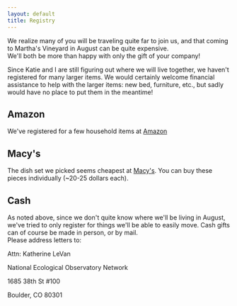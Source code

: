 ```yaml
---
layout: default
title: Registry
---
```


<div class="alert alert-success">
We realize many of you will be traveling quite far to join us, and
that coming to Martha's Vineyard in August can be quite expensive.
<br/>
We'll both be more than happy with only the gift of your company!
</div>

Since Katie and I are still figuring out where we will live together, we haven't
registered for many larger items. We would certainly welcome financial
assistance to help with the larger items: new bed, furniture, etc., but sadly
would have no place to put them in the meantime!



Amazon
------
We've registered for a few household items at
[Amazon](http://www.amazon.com/registry/wedding/3MTWKTR9NK6CL)

Macy's
------
The dish set we picked seems cheapest at
[Macy's](http://www1.macys.com/registry/wedding/guest/?registryId=6366319). You
can buy these pieces individually (~20-25 dollars each).

Cash
----
As noted above, since we don't quite know where we'll be living in August, we've
tried to only register for things we'll be able to easily move. Cash gifts can of course be made in person, or by mail.<br/>
Please address letters to:

<div class="container address">
<p>Attn: Katherine LeVan</p>
<p>National Ecological Observatory Network</p>
<p>1685 38th St #100</p>
<p>Boulder, CO 80301</p>
</div>
